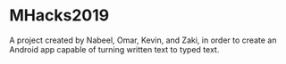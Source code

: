 # MHacks2019
A project created by Nabeel, Omar, Kevin, and Zaki, in order to create an Android app capable of turning written text to typed text. 
